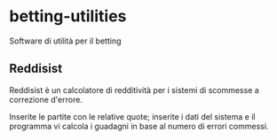 # betting-utilities
Software di utilità per il betting

## Reddisist

Reddisist è un calcolatore di redditività per i sistemi di scommesse a correzione d'errore.

Inserite le partite con le relative quote; inserite i dati del sistema e il programma vi calcola i guadagni in base al numero di errori commessi.
